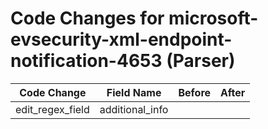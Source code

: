 # Code Changes for microsoft-evsecurity-xml-endpoint-notification-4653 (Parser)

| Code Change | Field Name | Before | After |
|-------------|------------|--------|-------|
| edit_regex_field | additional_info |  |  |
